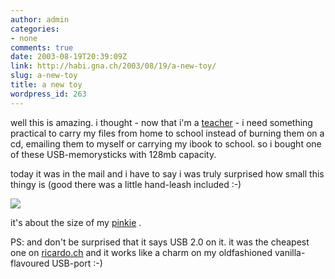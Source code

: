 ```yaml
---
author: admin
categories:
- none
comments: true
date: 2003-08-19T20:39:09Z
link: http://habi.gna.ch/2003/08/19/a-new-toy/
slug: a-new-toy
title: a new toy
wordpress_id: 263
---
```


well this is amazing.
i thought - now that i'm a [teacher](http://habi.bild.li/1063/view.html) - i need something practical to carry my files from home to school instead of burning them on a cd, emailing them to myself or carrying my ibook to school.
so i bought one of these USB-memorysticks with 128mb capacity.

today it was in the mail and i have to say i was truly surprised how small this thingy is (good there was a little hand-leash included :-)

![](http://habi.gna.ch/blog/images/stick.jpg)

it's about the size of my [pinkie](http://dict.leo.org/?p=5qvU.&search=pinkie) .

PS: and don't be surprised that it says USB 2.0 on it. it was the cheapest one on [ricardo.ch](http://ricardo.ch/) and it works like a charm on my oldfashioned vanilla-flavoured USB-port :-)
